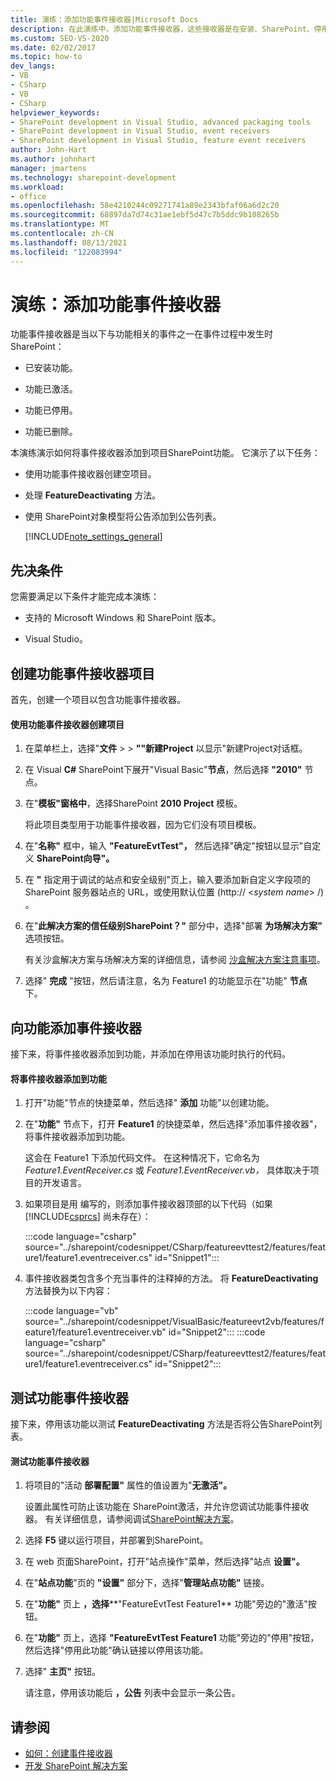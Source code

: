 ```yaml
---
title: 演练：添加功能事件接收器|Microsoft Docs
description: 在此演练中，添加功能事件接收器，这些接收器是在安装、SharePoint、停用或删除某个功能时执行的方法。
ms.custom: SEO-VS-2020
ms.date: 02/02/2017
ms.topic: how-to
dev_langs:
- VB
- CSharp
- VB
- CSharp
helpviewer_keywords:
- SharePoint development in Visual Studio, advanced packaging tools
- SharePoint development in Visual Studio, event receivers
- SharePoint development in Visual Studio, feature event receivers
author: John-Hart
ms.author: johnhart
manager: jmartens
ms.technology: sharepoint-development
ms.workload:
- office
ms.openlocfilehash: 58e4210244c09271741a89e2343bfaf06a6d2c20
ms.sourcegitcommit: 68897da7d74c31ae1ebf5d47c7b5ddc9b108265b
ms.translationtype: MT
ms.contentlocale: zh-CN
ms.lasthandoff: 08/13/2021
ms.locfileid: "122083994"
---
```

# <a name="walkthrough-add-feature-event-receivers"></a>演练：添加功能事件接收器
功能事件接收器是当以下与功能相关的事件之一在事件过程中发生时SharePoint：

- 已安装功能。

- 功能已激活。

- 功能已停用。

- 功能已删除。

本演练演示如何将事件接收器添加到项目SharePoint功能。 它演示了以下任务：

- 使用功能事件接收器创建空项目。

- 处理 **FeatureDeactivating** 方法。

- 使用 SharePoint对象模型将公告添加到公告列表。

  [!INCLUDE[note_settings_general](../sharepoint/includes/note-settings-general-md.md)]

## <a name="prerequisites"></a>先决条件
 您需要满足以下条件才能完成本演练：

- 支持的 Microsoft Windows 和 SharePoint 版本。

- Visual Studio。

## <a name="create-a-feature-event-receiver-project"></a>创建功能事件接收器项目
 首先，创建一个项目以包含功能事件接收器。

#### <a name="to-create-a-project-with-a-feature-event-receiver"></a>使用功能事件接收器创建项目

1. 在菜单栏上，选择"**文件**  >    >  **""新建Project** 以显示"新建Project对话框。

2. 在 Visual **C#** SharePoint下展开"Visual Basic"**节点**，然后选择 **"2010"** 节点。

3. 在"**模板"窗格中**，选择SharePoint **2010 Project** 模板。

     将此项目类型用于功能事件接收器，因为它们没有项目模板。

4. 在"**名称"** 框中，输入 **"FeatureEvtTest"，** 然后选择"确定"按钮以显示"自定义 **SharePoint向导"。**

5. 在 **"** 指定用于调试的站点和安全级别"页上，输入要添加新自定义字段项的 SharePoint 服务器站点的 URL，或使用默认位置 (http:// \<*system name*> /) 。

6. 在"**此解决方案的信任级别SharePoint？"** 部分中，选择"部署 **为场解决方案"** 选项按钮。

     有关沙盒解决方案与场解决方案的详细信息，请参阅 [沙盒解决方案注意事项](../sharepoint/sandboxed-solution-considerations.md)。

7. 选择" **完成** "按钮，然后请注意，名为 Feature1 的功能显示在"功能" **节点** 下。

## <a name="add-an-event-receiver-to-the-feature"></a>向功能添加事件接收器
 接下来，将事件接收器添加到功能，并添加在停用该功能时执行的代码。

#### <a name="to-add-an-event-receiver-to-the-feature"></a>将事件接收器添加到功能

1. 打开"功能"节点的快捷菜单，然后选择" **添加** 功能"以创建功能。

2. 在"**功能"** 节点下，打开 **Feature1** 的快捷菜单，然后选择"添加事件接收器"，将事件接收器添加到功能。

     这会在 Feature1 下添加代码文件。 在这种情况下，它命名为 *Feature1.EventReceiver.cs* 或 *Feature1.EventReceiver.vb，* 具体取决于项目的开发语言。

3. 如果项目是用 编写的，则添加事件接收器顶部的以下代码（如果 [!INCLUDE[csprcs](../sharepoint/includes/csprcs-md.md)] 尚未存在）：

     :::code language="csharp" source="../sharepoint/codesnippet/CSharp/featureevttest2/features/feature1/feature1.eventreceiver.cs" id="Snippet1":::

4. 事件接收器类包含多个充当事件的注释掉的方法。 将 **FeatureDeactivating** 方法替换为以下内容：

     :::code language="vb" source="../sharepoint/codesnippet/VisualBasic/featureevt2vb/features/feature1/feature1.eventreceiver.vb" id="Snippet2":::
     :::code language="csharp" source="../sharepoint/codesnippet/CSharp/featureevttest2/features/feature1/feature1.eventreceiver.cs" id="Snippet2":::

## <a name="test-the-feature-event-receiver"></a>测试功能事件接收器
 接下来，停用该功能以测试 **FeatureDeactivating** 方法是否将公告SharePoint列表。

#### <a name="to-test-the-feature-event-receiver"></a>测试功能事件接收器

1. 将项目的"活动 **部署配置"** 属性的值设置为"**无激活"。**

     设置此属性可防止该功能在 SharePoint激活，并允许您调试功能事件接收器。 有关详细信息，请参阅调试[SharePoint解决方案](../sharepoint/debugging-sharepoint-solutions.md)。

2. 选择 **F5** 键以运行项目，并部署到SharePoint。

3. 在 web 页面SharePoint，打开"站点操作"菜单，然后选择"站点 **设置"。**

4. 在"**站点功能**"页的 **"设置"** 部分下，选择"**管理站点功能"** 链接。

5. 在"**功能"** 页上 **，选择****"FeatureEvtTest Feature1** 功能"旁边的"激活"按钮。

6. 在"**功能"** 页上，选择 **"FeatureEvtTest Feature1** 功能"旁边的"停用"按钮，然后选择"停用此功能"确认链接以停用该功能。

7. 选择" **主页"** 按钮。

     请注意，停用该功能后 **，公告** 列表中会显示一条公告。

## <a name="see-also"></a>请参阅

- [如何：创建事件接收器](../sharepoint/how-to-create-an-event-receiver.md)
- [开发 SharePoint 解决方案](../sharepoint/developing-sharepoint-solutions.md)